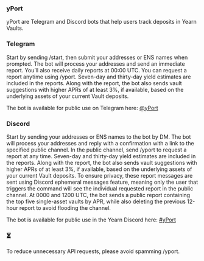 ### yPort
yPort are Telegram and Discord bots that help users track deposits in Yearn Vaults.

### Telegram
Start by sending /start, then submit your addresses or ENS names when prompted. The bot will process your addresses and send an immediate report. You’ll also receive daily reports at 00:00 UTC. You can request a report anytime using /yport. Seven-day and thirty-day yield estimates are included in the reports. Along with the report, the bot also sends vault suggestions with higher APRs of at least 3%, if available, based on the underlying assets of your current Vault deposits.

The bot is available for public use on Telegram here: [@yPort](https://t.me/yPortBot)
### Discord
Start by sending your addresses or ENS names to the bot by DM. The bot will process your addresses and reply with a confirmation with a link to the specified public channel. In the public channel, send /yport to request a report at any time. Seven-day and thirty-day yield estimates are included in the reports. Along with the report, the bot also sends vault suggestions with higher APRs of at least 3%, if available, based on the underlying assets of your current Vault deposits. To ensure privacy, these report messages are sent using Discord ephemeral messages feature, meaning only the user that triggers the command will see the individual requested report in the public channel. At 0000 and 1200 UTC, the bot sends a public report containing the top five single-asset vaults by APR, while also deleting the previous 12-hour report to avoid flooding the channel. 

The bot is available for public use in the Yearn Discord here: [#yPort](https://discord.com/channels/734804446353031319/1279431421760507976)
### ⏳
To reduce unnecessary API requests, please avoid spamming /yport.
